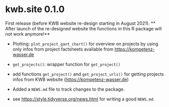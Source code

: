 # kwb.site 0.1.0

First release (before KWB website re-design starting in August 2021). ** After 
launch of the re-designed website the functions in this R package will not work 
anymore!** 

* Plotting: `plot_project_gant_chart()` for overview on projects by using only 
infos from project factsheets available from https://kompetenz-wasser.de 

* `get_projects()`: wrapper function for `get_project()`

* add functions `get_project()` and `get_project_urls()` for getting projects infos
 from KWB website (https://kompetenz-wasser.de)

* Added a `NEWS.md` file to track changes to the package.

* see https://style.tidyverse.org/news.html for writing a good `NEWS.md`


